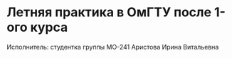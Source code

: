 # Летняя практика в ОмГТУ после 1-ого курса
Исполнитель: студентка группы МО-241 Аристова Ирина Витальевна
